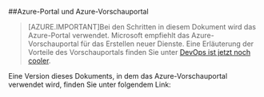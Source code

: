 ##Azure-Portal und Azure-Vorschauportal

> [AZURE.IMPORTANT]Bei den Schritten in diesem Dokument wird das Azure-Portal verwendet. Microsoft empfiehlt das Azure-Vorschauportal für das Erstellen neuer Dienste. Eine Erläuterung der Vorteile des Vorschauportals finden Sie unter [DevOps ist jetzt noch cooler](http://azure.microsoft.com/overview/preview-portal/).

Eine Version dieses Dokuments, in dem das Azure-Vorschauportal verwendet wird, finden Sie unter folgendem Link:

<!---HONumber=Oct15_HO3-->
